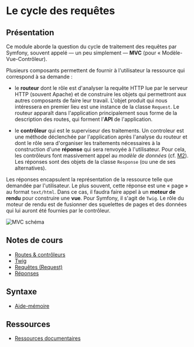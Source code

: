 # Le cycle des requêtes

## Présentation

Ce module aborde la question du cycle de traitement des requêtes par Symfony, souvent appelé — un peu simplement — **MVC** (pour « Modèle-Vue-Contrôleur).

Plusieurs composants permettent de fournir à l'utilisateur la ressource qui correspond à sa demande :

* le **routeur** dont le rôle est d'analyser la requête HTTP lue par le serveur HTTP (souvent Apache) et de construire les objets qui permettront aux autres composants de faire leur travail. L'objet produit qui nous intéressera en premier lieu est une instance de la classe `Request`. Le routeur apparaît dans l'application principalement sous forme de la description des routes, qui forment l'**API** de l'application. 

* le **contrôleur** qui est le superviseur des traitements. Un controleur est une méthode déclenchée par l'application après l'analyse du routeur et dont le rôle sera d'organiser les traitements nécessaires à la construction d'une **réponse** qui sera renvoyée à l'utilisateur. Pour cela, les contrôleurs font massivement appel au _modèle de données_ (cf. [M2](../M2-Modèle/README.md)). Les réponses sont des objets de la classe `Response` (ou une de ses alternatives).

Les réponses encapsulent la représentation de la ressource telle que demandée par l'utilisateur. Le plus souvent, cette réponse est une « page » au format `text/html`. Dans ce cas, il faudra faire appel à un **moteur de rendu** pour construire une **vue**. Pour Symfony, il s'agit de `Twig`. Le rôle du moteur de rendu est de fusionner des squelettes de pages et des données qui lui auront été fournies par le contrôleur. 

![MVC schéma](./pictures/mvc.png)


## Notes de cours
- [Routes & contrôleurs](1-Route-Controleur.md)
- [Twig](2-Templates.md)
- [Requêtes (Request)](3-Request.md)
- [Réponses](4-Response.md)

## Syntaxe
- [Aide-mémoire](Aide-mémoire.md)

## Ressources
- [Ressources documentaires](Ressources.md)
